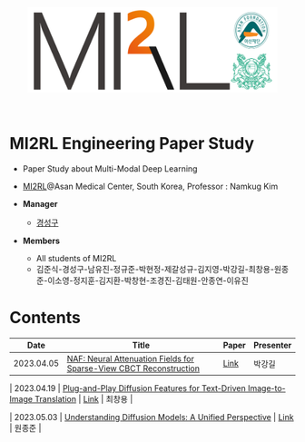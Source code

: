 <p align="center"><img src='./imgs/MI2RL_logo.png' width="440" height="150"></p>

<br>

# MI2RL Engineering Paper Study

* Paper Study about Multi-Modal Deep Learning
* [MI2RL](https://www.mi2rl.co/)@Asan Medical Center, South Korea, Professor :  Namkug Kim

* **Manager**
  * [경성구](https://github.com/babbu3682)

* **Members**
  * All students of MI2RL
  * 김준식-경성구-남유진-정규준-박현정-제갈성규-김지영-박강길-최창용-원종준-이소영-정지훈-김지환-박창현-조경진-김태원-안종연-이유진


# Contents

| Date       | Title                                                              | Paper   | Presenter    |
| ---------- | ------------------------------------------------------------------ | ------- | ------------ |
| 2023.04.05 | [NAF: Neural Attenuation Fields for Sparse-View CBCT Reconstruction](https://github.com/babbu3682/MI2RL_Paper_Review/blob/master/pdf/NAF_REVIEW.pdf) | [Link](https://arxiv.org/abs/2209.14540) | 박강길 |

| 2023.04.19 | [Plug-and-Play Diffusion Features for Text-Driven Image-to-Image Translation](https://github.com/babbu3682/MI2RL_Paper_Review/blob/master/pdf/Plug-and-Play%20Diffusion%20Features%20for%20Text-Driven%20Image-to-Image%20Translation.pdf) | [Link](https://arxiv.org/abs/2211.12572) | 최창용 |

| 2023.05.03 | [Understanding Diffusion Models: A Unified Perspective](https://github.com/babbu3682/MI2RL_Paper_Review/blob/master/pdf/VDM.pdf) | [Link](https://arxiv.org/abs/2208.11970) | 원종준 |
